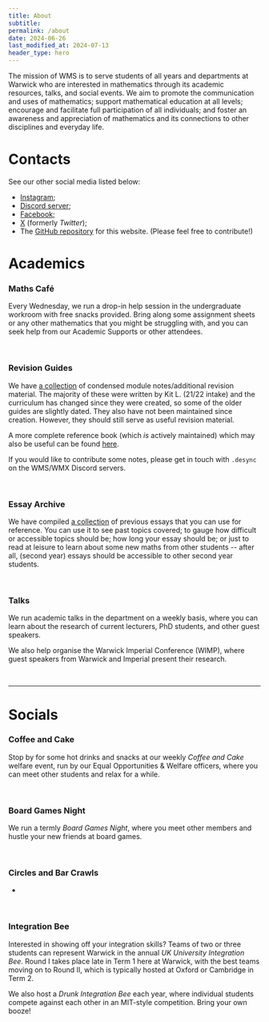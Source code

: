 ```yaml
---
title: About
subtitle: 
permalink: /about
date: 2024-06-26
last_modified_at: 2024-07-13
header_type: hero
---
```

The mission of WMS is to serve students of all years and departments at Warwick who are interested in mathematics through its academic resources, talks, and social events. We aim to promote the communication and uses of mathematics; support mathematical education at all levels; encourage and facilitate full participation of all individuals; and foster an awareness and appreciation of mathematics and its connections to other disciplines and everyday life.

# Contacts

See our other social media listed below:

- [Instagram](https://www.instagram.com/warwickmathssociety);
- [Discord server](https://discord.com/invite/UWrqB93gfh);
- [Facebook](https://www.facebook.com/warwickmathssociety);
- [X](https://x.com/mathssociety) (formerly *Twitter*);
- The [GitHub repository](https://github.com/Warwick-Maths-Society/Warwick-Maths-Society.github.io) for this website. (Please feel free to contribute!)

# Academics

### Maths Café

Every Wednesday, we run a drop-in help session in the undergraduate workroom with free snacks provided. Bring along some assignment sheets or any other mathematics that you might be struggling with, and you can seek help from our Academic Supports or other attendees.

<br/>

### Revision Guides

We have <a href="{% link _pages/module-guides.md %}">a collection</a> of condensed module notes/additional revision material. The majority of these were written by Kit L. (21/22 intake) and the curriculum has changed since they were created, so some of the older guides are slightly dated. They also have not been maintained since creation. However, they should still serve as useful revision material.

A more complete reference book (which *is* actively maintained) which may also be useful can be found <a href="https://desyncthethird.github.io/Reference.pdf">here</a>.

If you would like to contribute some notes, please get in touch with `.desync` on the WMS/WMX Discord servers.

<br/>

### Essay Archive

We have compiled <a href="/essays">a collection</a> of previous essays that you can use for reference. You can use it to see past topics covered; to gauge how difficult or accessible topics should be; how long your essay should be; or just to read at leisure to learn about some new maths from other students -- after all, (second year) essays should be accessible to other second year students.

<br/>

### Talks

We run academic talks in the department on a weekly basis, where you can learn about the research of current lecturers, PhD students, and other guest speakers.

We also help organise the Warwick Imperial Conference (WIMP), where guest speakers from Warwick and Imperial present their research.

<br/>

---

# Socials

### Coffee and Cake

Stop by for some hot drinks and snacks at our weekly *Coffee and Cake* welfare event, run by our Equal Opportunities & Welfare officers, where you can meet other students and relax for a while.

<br/>

### Board Games Night

We run a termly *Board Games Night*, where you meet other members and hustle your new friends at board games. 

<br/>

### Circles and Bar Crawls

-

<br/>

### Integration Bee

Interested in showing off your integration skills? Teams of two or three students can represent Warwick in the annual *UK University Integration Bee*. Round I takes place late in Term 1 here at Warwick, with the best teams moving on to Round II, which is typically hosted at Oxford or Cambridge in Term 2.

We also host a *Drunk Integration Bee* each year, where individual students compete against each other in an MIT-style competition. Bring your own booze!


<br/>
